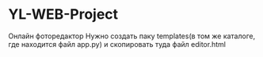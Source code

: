 # YL-WEB-Project
Онлайн фоторедактор
Нужно создать паку templates(в том же каталоге, где находится файл app.py) и скопировать туда файл editor.html
